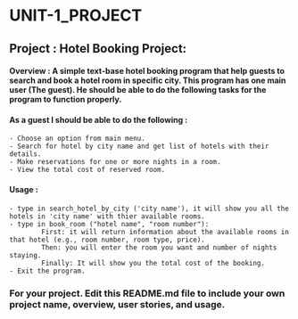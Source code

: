# UNIT-1_PROJECT

## Project :  Hotel Booking Project:

#### Overview : A simple text-base hotel booking program that help guests to search and book a hotel room in specific city. This program has one main user (The guest). He should be able to do the following tasks for the program to function properly. 

#### As a guest I should be able to do the following :

    - Choose an option from main menu.
    - Search for hotel by city name and get list of hotels with their details.
    - Make reservations for one or more nights in a room.
    - View the total cost of reserved room.

#### Usage :

    - type in search_hotel_by_city ('city name'), it will show you all the hotels in 'city name' with thier available rooms.
    - type in book_room ("hotel name", "room number"):
            First: it will return information about the available rooms in that hotel (e.g., room number, room type, price).
            Then: you will enter the room you want and number of nights staying.
            Finally: It will show you the total cost of the booking.
    - Exit the program.


### For your project. Edit this README.md file to include your own project name,  overview, user stories, and usage. 
